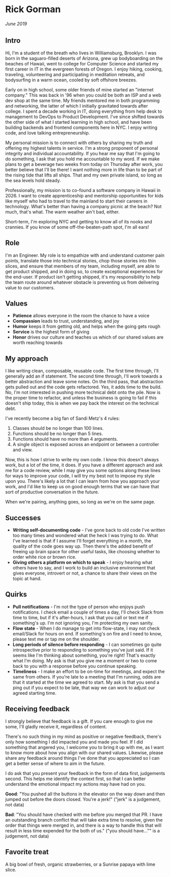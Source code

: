 # Rick Gorman

###### June 2019

## Intro

Hi, I'm a student of the breath who lives in Williamsburg, Brooklyn. I was born in the saguaro-filled deserts of Arizona, grew up bodyboarding on the beaches of Hawaii, went to college for Computer Science and started my first career in IT in the evergreen forests of Oregon. I enjoy hiking, cooking, traveling, volunteering and participating in meditation retreats, and bodysurfing in a warm ocean, cooled by soft offshore breezes.

Early on in high school, some older friends of mine started an "internet company." This was back in '96 when you could be both an ISP and a web dev shop at the same time. My friends mentored me in both programming and networking, the latter of which I initially gravitated towards after college. I spent a decade working in IT, doing everything from help desk to management to DevOps to Product Development. I've since shifted towards the other side of what I started learning in high school, and have been building backends and frontend components here in NYC. I enjoy writing code, and love talking entrepreneurship.

My personal mission is to connect with others by sharing my truth and offering my highest talents in service. I'm a strong proponent of personal integrity and individual accountability.  If you hear me say that I'm going to do something, I ask that you hold me accountable to my word. If we make plans to get a beverage two weeks from today on Thursday after work, you better believe that I'll be there! I want nothing more in life than to be part of the rising tide that lifts all ships. That and my own private island, so long as the sea levels hold steady.

Professionally, my mission is to co-found a software company in Hawaii in 2026. I want to create apprenticeship and mentorship opportunities for kids like myself who had to travel to the mainland to start their careers in technology. What's better than having a company picnic at the beach? Not much, that's what. The warm weather ain't bad, either.

Short-term, I'm exploring NYC and getting to know all of its nooks and crannies. If you know of some off-the-beaten-path spot, I'm all ears!

## Role

I'm an Engineer. My role is to empathize with and understand customer pain points, translate those into technical stories, chop those stories into thin slices, and ensure that members of my team, including myself, are able to get product shipped, and in doing so, to create exceptional experiences for the end-user. If product isn't getting shipped, it's my responsibility to help the team route around whatever obstacle is preventing us from delivering value to our customers.

## Values

- **Patience** allows everyone in the room the chance to have a voice
- **Compassion** leads to trust, understanding, and joy
- **Humor** keeps it from getting old, and helps when the going gets rough
- **Service** is the highest form of giving
- **Honor** drives our culture and teaches us which of our shared values are worth reaching towards

## My approach

I like writing clean, composable, reusable code. The first time through, I'll generally add an if statement. The second time through, I'll work towards a better abstraction and leave some notes. On the third pass, that abstraction gets pulled out and the code gets refactored. Yes, it adds time to the build. No, I'm not interested in pushing more technical debt onto the pile. Now is the proper time to refactor, and unless the business is going to fail if this doesn't ship today, this is when we pay back the interest on the technical debt.

I've recently become a big fan of Sandi Metz's 4 rules:

1. Classes should be no longer than 100 lines.
2. Functions should be no longer than 5 lines.
3. Functions should have no more than 4 arguments.
4. A single object is exposed across an endpoint or between a controller and view.

Now, this is how I strive to write my own code. I know this doesn't always work, but a lot of the time, it does. If you have a different approach and ask me for a code review, while I may give you some options along these lines for ways to improve your code, I will try my best not to impose my style upon you. There's likely a lot that I can learn from how you approach your work, and I'd like to keep us on good enough terms that we can have that sort of productive conversation in the future.

When we're pairing, anything goes, so long as we're on the same page.

## Successes

- **Writing self-documenting code** - I've gone back to old code I've written too many times and wondered what the heck I was trying to do. What I've learned is that if I assume I'll forget everything in a month, the quality of the code goes way up. Then there's the added benefit of freeing up brain space for other useful tasks, like choosing whether to order white rice or brown rice.
- **Giving others a platform on which to speak** - I enjoy hearing what others have to say, and I work to build an inclusive environment that gives everyone, introvert or not, a chance to share their views on the topic at hand.

## Quirks

- **Pull notifications** - I'm not the type of person who enjoys push notifications. I check email a couple of times a day, I'll check Slack from time to time, but if it's after-hours, I ask that you call or text me if something's up. I'm not ignoring you, I'm protecting my own sanity.
- **Flow state** - When I do manage to get into flow-state, I may not check email/Slack for hours on end. If something's on fire and I need to know, please text me or tap me on the shoulder.
- **Long periods of silence before responding** - I can sometimes go quite introspective prior to responding to something you've just said. If it seems like I'm thinking about something, you're right! That's exactly what I'm doing. My ask is that you give me a moment or two to come back to you with a response before you continue speaking.
- **Timeliness** - I make an effort to be on-time for meetings, and expect the same from others. If you're late to a meeting that I'm running, odds are that it started at the time we agreed to start. My ask is that you send a ping out if you expect to be late, that way we can work to adjust our agreed starting time.

## Receiving feedback

I strongly believe that feedback is a gift. If you care enough to give me some, I'll gladly receive it, regardless of content.

There's no such thing in my mind as positive or negative feedback, there's only how something I did impacted you and made you feel. If I did something that angered you, I welcome you to bring it up with me, as I want to know more about how you align with our shared values. Likewise, please share any feedback around things I've done that you appreciated so I can get a better sense of where to aim in the future. 

I do ask that you present your feedback in the form of data first, judgements second. This helps me identify the context first, so that I can better understand the emotional impact my actions may have had on you.

**Good**: "You pushed all the buttons in the elevator on the way down and then jumped out before the doors closed. You're a jerk!" ("jerk" is a judgement, not data)

**Bad**: "You should have checked with me before you merged that PR. I have an outstanding branch conflict that will take extra time to resolve, given the order that things were merged in, and there is a way to handle this that will result in less time expended for the both of us." ("you should have..."" is a judgement, not data)

## Favorite treat

A big bowl of fresh, organic strawberries, or a Sunrise papaya with lime slice.
